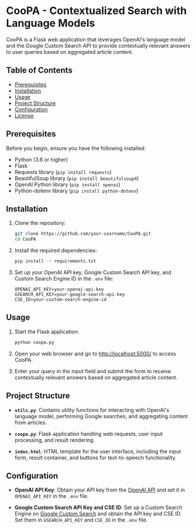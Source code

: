 # CooPA - Contextualized Search with Language Models

CooPA is a Flask web application that leverages OpenAI's language model and the Google Custom Search API to provide contextually relevant answers to user queries based on aggregated article content.

## Table of Contents

- [Prerequisites](#prerequisites)
- [Installation](#installation)
- [Usage](#usage)
- [Project Structure](#project-structure)
- [Configuration](#configuration)
- [License](#license)

## Prerequisites

Before you begin, ensure you have the following installed:

- Python (3.6 or higher)
- Flask
- Requests library (`pip install requests`)
- BeautifulSoup library (`pip install beautifulsoup4`)
- OpenAI Python library (`pip install openai`)
- Python-dotenv library (`pip install python-dotenv`)

## Installation

1. Clone the repository:

    ```bash
    git clone https://github.com/your-username/CooPA.git
    cd CooPA
    ```

2. Install the required dependencies:

    ```bash
    pip install -r requirements.txt
    ```

3. Set up your OpenAI API key, Google Custom Search API key, and Custom Search Engine ID in the `.env` file:

    ```env
    OPENAI_API_KEY=your-openai-api-key
    GSEARCH_API_KEY=your-google-search-api-key
    CSE_ID=your-custom-search-engine-id
    ```

## Usage

1. Start the Flask application:

    ```bash
    python coopa.py
    ```

2. Open your web browser and go to [http://localhost:5000/](http://localhost:5000/) to access CooPA.

3. Enter your query in the input field and submit the form to receive contextually relevant answers based on aggregated article content.

## Project Structure

- **`utils.py`**: Contains utility functions for interacting with OpenAI's language model, performing Google searches, and aggregating content from articles.

- **`coopa.py`**: Flask application handling web requests, user input processing, and result rendering.

- **`index.html`**: HTML template for the user interface, including the input form, result container, and buttons for text-to-speech functionality.

## Configuration

- **OpenAI API Key**: Obtain your API key from the [OpenAI API](https://beta.openai.com/signup/) and set it in `OPENAI_API_KEY` in the `.env` file.

- **Google Custom Search API Key and CSE ID**: Set up a Custom Search Engine on [Google Custom Search](https://programmablesearchengine.google.com/about/) and obtain the API key and CSE ID. Set them in `GSEARCH_API_KEY` and `CSE_ID` in the `.env` file.
